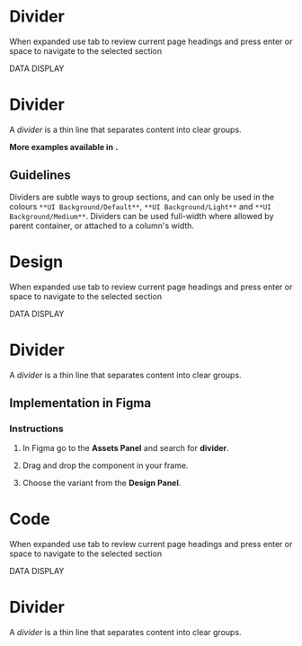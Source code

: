 # Divider

When expanded use tab to review current page headings and press enter or space to navigate to the selected section

DATA DISPLAY

# Divider

A _divider_ is a thin line that separates content into clear groups.

**More examples available in** **.**

## Guidelines

Dividers are subtle ways to group sections, and can only be used in the colours `**UI Background/Default**`, `**UI Background/Light**` and `**UI Background/Medium**`. Dividers can be used full-width where allowed by parent container, or attached to a column's width.



# Design

When expanded use tab to review current page headings and press enter or space to navigate to the selected section

DATA DISPLAY

# Divider

A _divider_ is a thin line that separates content into clear groups.

## Implementation in Figma

### Instructions

1.  In Figma go to the **Assets Panel** and search for **divider**.
    
2.  Drag and drop the component in your frame.
    
3.  Choose the variant from the **Design Panel**.



# Code

When expanded use tab to review current page headings and press enter or space to navigate to the selected section

DATA DISPLAY

# Divider

A _divider_ is a thin line that separates content into clear groups.